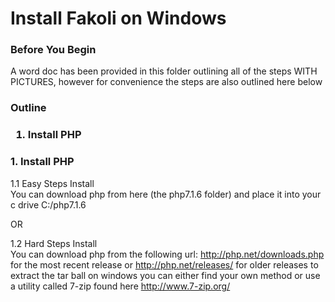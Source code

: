 Install Fakoli on Windows
==========================

<h3>Before You Begin</h3>
A word doc has been provided in this folder outlining all of the steps WITH PICTURES, however for convenience the steps are also outlined here below


<h3>Outline <h3>

1.  Install PHP <br>



<h3> 1. Install PHP </h3>

1.1 Easy Steps Install <br>
You can download php from here (the php7.1.6 folder) 
and place it into your c drive C:/php7.1.6

OR 

1.2 Hard Steps Install <br>
You can download php from the following url: 
http://php.net/downloads.php for the most recent release
or http://php.net/releases/ for older releases
to extract the tar ball on windows you can either find your own method
or use a utility called 7-zip found here http://www.7-zip.org/
